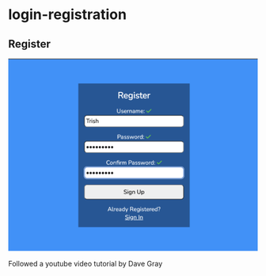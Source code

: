 # login-registration

## Register 
![alt text](./client/public/Screen%20Shot%202022-06-28%20at%203.46.48%20PM.png)

Followed a youtube video tutorial by Dave Gray